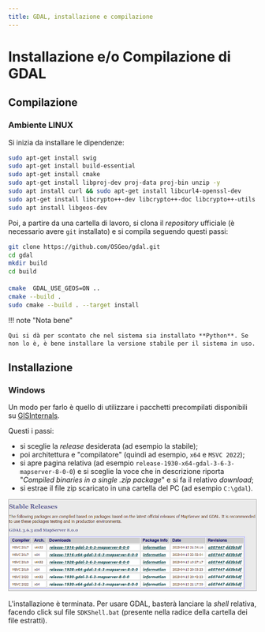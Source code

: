 ```yaml
---
title: GDAL, installazione e compilazione
---
```


# Installazione e/o Compilazione di GDAL

## Compilazione

### Ambiente LINUX

Si inizia da installare le dipendenze:


```bash
sudo apt-get install swig
sudo apt-get install build-essential
sudo apt-get install cmake
sudo apt-get install libproj-dev proj-data proj-bin unzip -y
sudo apt install curl && sudo apt-get install libcurl4-openssl-dev
sudo apt-get install libcrypto++-dev libcrypto++-doc libcrypto++-utils
sudo apt install libgeos-dev
```

Poi, a partire da una cartella di lavoro, si clona il *repository* ufficiale (è necessario avere `git` installato) e si compila seguendo questi passi:


```bash
git clone https://github.com/OSGeo/gdal.git
cd gdal
mkdir build
cd build

cmake  GDAL_USE_GEOS=ON ..
cmake --build .
sudo cmake --build . --target install
```

!!! note "Nota bene"

    Qui si dà per scontato che nel sistema sia installato **Python**. Se non lo è, è bene installare la versione stabile per il sistema in uso.


## Installazione

### Windows

Un modo per farlo è quello di utilizzare i pacchetti precompilati disponibili su [GISInternals](https://www.gisinternals.com/).

Questi i passi:

- si sceglie la *release* desiderata (ad esempio la stabile);
- poi architettura e "compilatore" (quindi ad esempio, `x64` e `MSVC 2022`);
- si apre pagina relativa (ad esempio `release-1930-x64-gdal-3-6-3-mapserver-8-0-0`) e si sceglie la voce che in descrizione riporta "*Compiled binaries in a single .zip package*" e si fa il relativo *download*;
- si estrae il file zip scaricato in una cartella del PC (ad esempio `C:\gdal`).

![](images/gis-internals.png)

L'installazione è terminata. Per usare GDAL, basterà lanciare la *shell* relativa, facendo click sul file `SDKShell.bat` (presente nella radice della cartella dei file estratti).
